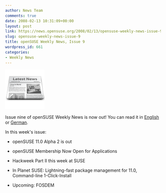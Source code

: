 ```yaml
---
author: News Team
comments: true
date: 2008-02-13 10:31:09+00:00
layout: post
link: https://news.opensuse.org/2008/02/13/opensuse-weekly-news-issue-9/
slug: opensuse-weekly-news-issue-9
title: openSUSE Weekly News, Issue 9
wordpress_id: 661
categories:
- Weekly News
---
```


![news](/wp-content/uploads/2007/11/knewsticker.png)

Issue nine of openSUSE Weekly News is now out! You can read it in [English](//en.opensuse.org/OpenSUSE_Weekly_News/9) or [German](//de.opensuse.org/OpenSUSE-Wochenschau/9).

In this week's issue:



	
  * openSUSE 11.0 Alpha 2 is out


	
  * openSUSE Membership Now Open for Applications


	
  * Hackweek Part II this week at SUSE


  * In Planet SUSE: Lightning-fast package management for 11.0, Command-line 1-Click-Install

	
  * Upcoming: FOSDEM 




